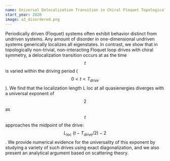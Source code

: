 ```yaml
---
name: Universal Delocalization Transition in Chiral Floquet Topological Insulators
start_year: 2020
image: a3_disordered.png
---
```


Periodically driven (Floquet) systems often exhibit behavior distinct from undriven systems. Any amount of disorder in one-dimensional undriven systems generically localizes all eigenstates. In contrast, we show that in topologically non-trivial, non-interacting Floquet loop drives with chiral symmetry, a delocalization transition occurs at as the time $$t$$ is varied within the driving period ($$0< t< T_{drive}$$). We find that the localization length L loc at all quasienergies diverges with a universal exponent of $$2$$ as $$t$$ approaches the midpoint of the drive: $$L_{loc}~(t-T_{drive}/2)-2$$. We provide numerical evidence for the universality of this exponent by studying a variety of such drives using exact diagonalization, and we also present an analytical argument based on scattering theory.